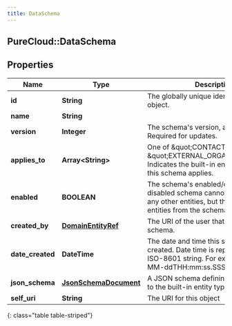 ```yaml
---
title: DataSchema
---
```

## PureCloud::DataSchema

## Properties

|Name | Type | Description | Notes|
|------------ | ------------- | ------------- | -------------|
| **id** | **String** | The globally unique identifier for the object. | [optional] |
| **name** | **String** |  | [optional] |
| **version** | **Integer** | The schema&#39;s version, a positive integer. Required for updates. | |
| **applies_to** | **Array&lt;String&gt;** | One of \&quot;CONTACT\&quot; or \&quot;EXTERNAL_ORGANIZATION\&quot;.  Indicates the built-in entity type to which this schema applies. | [optional] |
| **enabled** | **BOOLEAN** | The schema&#39;s enabled/disabled status. A disabled schema cannot be assigned to any other entities, but the data on those entities from the schema still exists. | [optional] |
| **created_by** | [**DomainEntityRef**](DomainEntityRef.html) | The URI of the user that created this schema. | [optional] |
| **date_created** | **DateTime** | The date and time this schema was created. Date time is represented as an ISO-8601 string. For example: yyyy-MM-ddTHH:mm:ss.SSSZ | [optional] |
| **json_schema** | [**JsonSchemaDocument**](JsonSchemaDocument.html) | A JSON schema defining the extension to the built-in entity type. | |
| **self_uri** | **String** | The URI for this object | [optional] |
{: class="table table-striped"}



